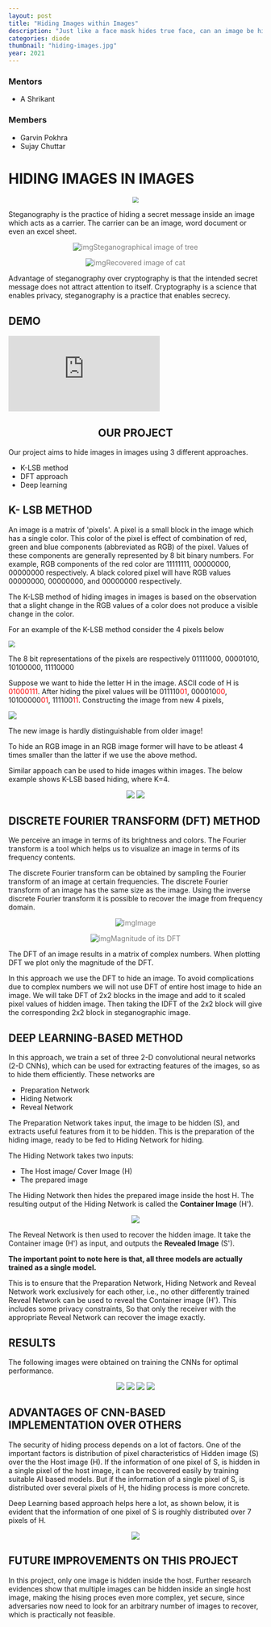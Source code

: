 ```yaml
---
layout: post
title: "Hiding Images within Images"
description: "Just like a face mask hides true face, can an image be hidden inside another image?"
categories: diode
thumbnail: "hiding-images.jpg"
year: 2021
---
```


### Mentors
- A Shrikant

### Members
- Garvin Pokhra
- Sujay Chuttar


# HIDING IMAGES IN IMAGES

<p align='center'>
<img src="https://raw.githubusercontent.com/IEEE-NITK/Hiding-Images/main/Blog/Images/Photo_thumbnail.jpg" style="zoom:80%;" />
</p>


Steganography is the practice of hiding a secret message inside an image which acts as a carrier. The carrier can be an image, word document or even an excel sheet.

<figure class="image" style="text-align: center; color: gray;"><img src="https://raw.githubusercontent.com/IEEE-NITK/Hiding-Images/main/Blog/Images/Steganography_original.png" alt="img">Steganographical image of tree</figure>

<figure class="image" style="text-align: center; color: gray;"><img src="https://raw.githubusercontent.com/IEEE-NITK/Hiding-Images/main/Blog/Images/Steganography_recovered.png" alt="img">Recovered image of cat</figure>

Advantage of steganography over cryptography is that the intended secret message does not attract attention to itself. Cryptography is a science that enables privacy, steganography is a practice that enables secrecy.

## DEMO

<iframe src="https://www.youtube.com/embed/rGvy0vgKQvg" title="YouTube video player" frameborder="0" allow="accelerometer; clipboard-write; encrypted-media; gyroscope; picture-in-picture" allowfullscreen></iframe>


<h2 align = 'center'>OUR PROJECT</h2>

Our project aims to hide images in images using 3 different approaches. 

* K-LSB method
* DFT approach
* Deep learning

## K- LSB METHOD

An image is a matrix of 'pixels'. A pixel is a small block in the image which has a single color. This color of the pixel is effect of combination of red, green and blue components (abbreviated as RGB) of the pixel. Values of these components are generally represented by 8 bit binary numbers.
For example, RGB components of the red color are 11111111, 00000000, 00000000 respectively. A black colored pixel will have RGB values 00000000, 00000000, and 00000000 respectively. 

The K-LSB method of hiding images in images is based on the observation that a slight change in the RGB values of a color does not produce a visible change in the color. 

For an example of the K-LSB method consider the 4 pixels below

<img src="https://raw.githubusercontent.com/IEEE-NITK/Hiding-Images/main/Blog/Images/grayscale_image.png" style="zoom:80%;" />     

The 8 bit representations of the pixels are respectively 01111000, 00001010, 10100000, 11110000

Suppose we want to hide the letter H in the image. ASCII code of H is <span style='color:red'>01000111</span>.  After hiding the pixel values will be
011110<span style='color:red'>01</span>, 000010<span style='color:red'>00</span>, 10100000<span style='color:red'>01</span>, 111100<span style='color:red'>11</span>. Constructing the image from new 4 pixels,

<img src="https://raw.githubusercontent.com/IEEE-NITK/Hiding-Images/main/Blog/Images/hidden.png"/>


The new image is hardly distinguishable from older image!

To hide an RGB image in an RGB image former will have to be atleast 4 times smaller than the latter if we use the above method. 

Similar appoach can be used to hide images within images. The below example shows K-LSB based hiding, where K=4.

<p align='center'>
    <img src="https://raw.githubusercontent.com/IEEE-NITK/Hiding-Images/main/Blog/Images/K-LSB%20in%20Images-1.png" />
    <img src="https://raw.githubusercontent.com/IEEE-NITK/Hiding-Images/main/Blog/Images/K-LSB%20in%20Images.png" />
</p>



## DISCRETE FOURIER TRANSFORM (DFT) METHOD

We perceive an image in terms of its brightness and colors. The Fourier transform is a tool which helps us to visualize an image in terms of its frequency contents.  

The discrete Fourier transform can be obtained by sampling the Fourier transform of an image at certain frequencies.  The discrete Fourier transform of an image has the same size as the image. Using the inverse discrete Fourier transform  it is possible to recover the image from frequency domain.

<figure class="image" style="text-align: center; color: gray;"><img src="https://raw.githubusercontent.com/IEEE-NITK/Hiding-Images/main/Blog/Images/img1.png" alt="img">Image</figure>

<figure class="image" style="text-align: center; color: gray;"><img src="https://raw.githubusercontent.com/IEEE-NITK/Hiding-Images/main/Blog/Images/img2.png" alt="img">Magnitude of its DFT</figure>

The DFT of an image results in a matrix of complex numbers. When plotting DFT we plot only the magnitude of the DFT. 

In this approach we use the DFT to hide an image. To avoid complications due to complex numbers we will not use DFT of entire host image to hide an image. We will take DFT of 2x2 blocks in the image and add to it scaled pixel values of hidden image. Then taking the IDFT of the 2x2 block will give the corresponding 2x2 block in steganographic image. 

## DEEP LEARNING-BASED METHOD

In this approach, we train a set of three 2-D convolutional neural networks (2-D CNNs), which can be used for extracting features of the images, so as to hide them efficiently.
These networks are
* Preparation Network
* Hiding Network
* Reveal Network

The Preparation Network takes input, the image to be hidden (S), and extracts useful features from it to be hidden. This is the preparation of the hiding image, ready to be fed to Hiding Network for hiding.

The Hiding Network takes two inputs:
* The Host image/ Cover Image (H)
* The prepared image

The Hiding Network then hides the prepared image inside the host H. The resulting output of the Hiding Network is called the **Container Image** (H').

<p align='center'>
    <img src="https://raw.githubusercontent.com/IEEE-NITK/Hiding-Images/main/Blog/Images/deepcnn1.png" />
</p>

The Reveal Network is then used to recover the hidden image. It take the Container image (H') as input, and outputs the **Revealed Image** (S').

**The important point to note here is that, all three models are actually trained as a single model.**

This is to ensure that the Preparation Network, Hiding Network and Reveal Network work exclusively for each other, i.e., no other differently trained Reveal Network can be used to reveal the Container image (H'). This includes some privacy constraints, So that only the receiver with the appropriate Reveal Network can recover the image exactly.


## RESULTS

The following images were obtained on training the CNNs for optimal performance.

<p align='center'>
    <img src="https://raw.githubusercontent.com/IEEE-NITK/Hiding-Images/main/Blog/Images/c1.png" />
    <img src="https://raw.githubusercontent.com/IEEE-NITK/Hiding-Images/main/Blog/Images/d1.png" />
    <img src="https://raw.githubusercontent.com/IEEE-NITK/Hiding-Images/main/Blog/Images/c2.png" />
    <img src="https://raw.githubusercontent.com/IEEE-NITK/Hiding-Images/main/Blog/Images/d2.png" />
</p>

## ADVANTAGES OF CNN-BASED IMPLEMENTATION OVER OTHERS

The security of hiding process depends on a lot of factors. One of the important factors is distribution of pixel characteristics of Hidden image (S) over the the Host image (H). If the information of one pixel of S, is hidden in a single pixel of the host image, it can be recovered easily by training suitable AI based models. But if the information of a single pixel of S, is distributed over several pixels of H, the hiding process is more concrete.

Deep Learning based approach helps here a lot, as shown below, it is evident that the information of one pixel of S is roughly distributed over 7 pixels of H.

<p align='center'>
    <img src="https://raw.githubusercontent.com/IEEE-NITK/Hiding-Images/main/Blog/Images/pixel_dist.png" />
</p>

## FUTURE IMPROVEMENTS ON THIS PROJECT

In this project, only one image is hidden inside the host. Further research evidences show that multiple images can be hidden inside an single host image, making the hising proces even more complex, yet secure, since adversaries now need to look for an arbitrary number of images to recover, which is practically not feasible.
